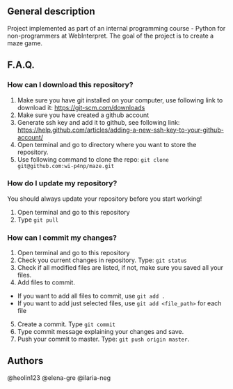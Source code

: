 ## General description
Project implemented as part of an internal programming course - Python for non-programmers at WebInterpret.
The goal of the project is to create a maze game.


## F.A.Q.
### How can I download this repository?
1. Make sure you have git installed on your computer, use following link to download it: https://git-scm.com/downloads
2. Make sure you have created a github account
3. Generate ssh key and add it to github, see following link: https://help.github.com/articles/adding-a-new-ssh-key-to-your-github-account/
4. Open terminal and go to directory where you want to store the repository.
5. Use following command to clone the repo: `git clone git@github.com:wi-p4np/maze.git`


### How do I update my repository?
You should always update your repository before you start working!
1. Open terminal and go to this repository
2. Type `git pull`


### How can I commit my changes?
1. Open terminal and go to this repository
2. Check you current changes in repository. Type: `git status`
3. Check if all modified files are listed, if not, make sure you saved all your files.
4. Add files to commit.
- If you want to add all files to commit, use `git add .`
- If you want to add just selected files, use `git add <file_path>` for each file
5. Create a commit. Type `git commit`
6. Type commit message explaining your changes and save.
7. Push your commit to master. Type: `git push origin master`.


## Authors
@heolin123
@elena-gre
@ilaria-neg
